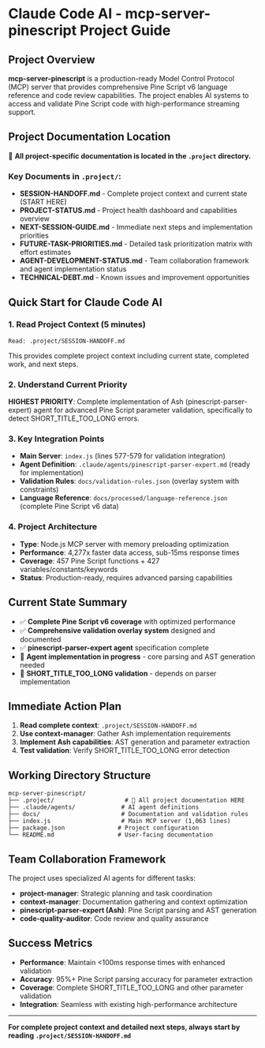 # Claude Code AI - mcp-server-pinescript Project Guide

## Project Overview
**mcp-server-pinescript** is a production-ready Model Control Protocol (MCP) server that provides comprehensive Pine Script v6 language reference and code review capabilities. The project enables AI systems to access and validate Pine Script code with high-performance streaming support.

## Project Documentation Location
📁 **All project-specific documentation is located in the `.project` directory.**

### Key Documents in `.project/`:
- **SESSION-HANDOFF.md** - Complete project context and current state (START HERE)
- **PROJECT-STATUS.md** - Project health dashboard and capabilities overview
- **NEXT-SESSION-GUIDE.md** - Immediate next steps and implementation priorities
- **FUTURE-TASK-PRIORITIES.md** - Detailed task prioritization matrix with effort estimates
- **AGENT-DEVELOPMENT-STATUS.md** - Team collaboration framework and agent implementation status
- **TECHNICAL-DEBT.md** - Known issues and improvement opportunities

## Quick Start for Claude Code AI

### 1. Read Project Context (5 minutes)
```
Read: .project/SESSION-HANDOFF.md
```
This provides complete project context including current state, completed work, and next steps.

### 2. Understand Current Priority
**HIGHEST PRIORITY**: Complete implementation of Ash (pinescript-parser-expert) agent for advanced Pine Script parameter validation, specifically to detect SHORT_TITLE_TOO_LONG errors.

### 3. Key Integration Points
- **Main Server**: `index.js` (lines 577-579 for validation integration)
- **Agent Definition**: `.claude/agents/pinescript-parser-expert.md` (ready for implementation)
- **Validation Rules**: `docs/validation-rules.json` (overlay system with constraints)
- **Language Reference**: `docs/processed/language-reference.json` (complete Pine Script v6 data)

### 4. Project Architecture
- **Type**: Node.js MCP server with memory preloading optimization
- **Performance**: 4,277x faster data access, sub-15ms response times
- **Coverage**: 457 Pine Script functions + 427 variables/constants/keywords
- **Status**: Production-ready, requires advanced parsing capabilities

## Current State Summary
- ✅ **Complete Pine Script v6 coverage** with optimized performance
- ✅ **Comprehensive validation overlay system** designed and documented
- ✅ **pinescript-parser-expert agent** specification complete
- 🔄 **Agent implementation in progress** - core parsing and AST generation needed
- 🔄 **SHORT_TITLE_TOO_LONG validation** - depends on parser implementation

## Immediate Action Plan
1. **Read complete context**: `.project/SESSION-HANDOFF.md`
2. **Use context-manager**: Gather Ash implementation requirements
3. **Implement Ash capabilities**: AST generation and parameter extraction
4. **Test validation**: Verify SHORT_TITLE_TOO_LONG error detection

## Working Directory Structure
```
mcp-server-pinescript/
├── .project/                    # 📁 All project documentation HERE
├── .claude/agents/             # AI agent definitions
├── docs/                       # Documentation and validation rules
├── index.js                    # Main MCP server (1,063 lines)
├── package.json               # Project configuration
└── README.md                  # User-facing documentation
```

## Team Collaboration Framework
The project uses specialized AI agents for different tasks:
- **project-manager**: Strategic planning and task coordination
- **context-manager**: Documentation gathering and context optimization  
- **pinescript-parser-expert (Ash)**: Pine Script parsing and AST generation
- **code-quality-auditor**: Code review and quality assurance

## Success Metrics
- **Performance**: Maintain <100ms response times with enhanced validation
- **Accuracy**: 95%+ Pine Script parsing accuracy for parameter extraction
- **Coverage**: Complete SHORT_TITLE_TOO_LONG and other parameter validation
- **Integration**: Seamless with existing high-performance architecture

---

**For complete project context and detailed next steps, always start by reading `.project/SESSION-HANDOFF.md`**